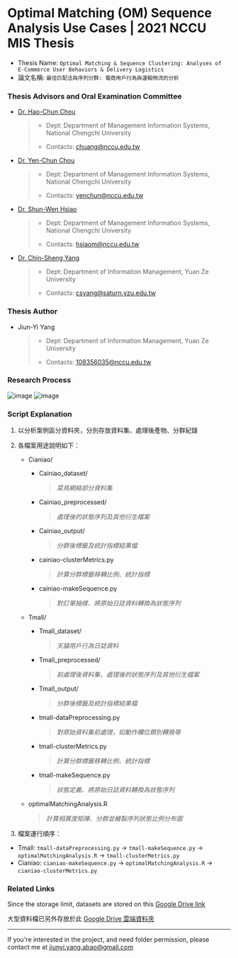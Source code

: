 # Optimal Matching (OM) Sequence Analysis Use Cases | 2021 NCCU MIS Thesis
- Thesis Name: `Optimal Matching & Sequence Clustering: Analyses of E-Commerce User Behaviors & Delivery Logistics`
- 論文名稱: `最佳匹配法與序列分群: 電商用戶行為與運輸物流的分析`

### Thesis Advisors and Oral Examination Committee
- [Dr. Hao-Chun Chou]
    > - Dept: Department of Management Information Systems, National Chengchi University
    > 
    > - Contacts: chuang@nccu.edu.tw
- [Dr. Yen-Chun Chou]
    > - Dept: Department of Management Information Systems, National Chengchi University
    > 
    > - Contacts: yenchun@nccu.edu.tw
- [Dr. Shun-Wen Hsiao]
    > - Dept: Department of Management Information Systems, National Chengchi University
    > 
    > - Contacts: hsiaom@nccu.edu.tw
- [Dr. Chin-Sheng Yang]
    > - Dept: Department of Information Management, Yuan Ze University
    > 
    > - Contacts: csyang@saturn.yzu.edu.tw

### Thesis Author
- Jiun-Yi Yang
    > - Dept: Department of Information Management, Yuan Ze University
    > 
    > - Contacts: 108356035@nccu.edu.tw

### Research Process
![image](https://i.imgur.com/qyRw0As.jpg)
![image](https://i.imgur.com/nYhv2Jf.jpg)

### Script Explanation
1. 以分析案例區分資料夾，分別存放資料集、處理後產物、分群紀錄
2. 各檔案用途說明如下：
    - Cianiao/  
        - Cainiao_dataset/
            > *菜鳥網絡部分資料集*

        - Cainiao_preprocessed/   
            > *處理後的狀態序列及其他衍生檔案*
            
        - Cainiao_output/   
            > *分群後標籤及統計指標結果檔*

        - cainiao-clusterMetrics.py
            > *計算分群標籤移轉比例、統計指標*
            
        - cainiao-makeSequence.py 
            > *對訂單抽樣、將原始日誌資料轉換為狀態序列*

    - Tmall/
        - Tmall_dataset/
            > *天貓用戶行為日誌資料*
        
        - Tmall_preprocessed/
            > *前處理後資料集、處理後的狀態序列及其他衍生檔案*
        
        - Tmall_output/
            > *分群後標籤及統計指標結果檔*
        
        - tmall-dataPreprocessing.py
            > *對原始資料集前處理，如動作欄位類別轉換等*
            
        - tmall-clusterMetrics.py
            > *計算分群標籤移轉比例、統計指標*
        
        - tmall-makeSequence.py   
            > *狀態定義、將原始日誌資料轉換為狀態序列*
        
    - optimalMatchingAnalysis.R
        > *計算相異度矩陣、分群並繪製序列狀態比例分布圖*

3. 檔案運行順序：

- Tmall: `tmall-dataPreprocessing.py` &#8594; `tmall-makeSequence.py` &#8594; `optimalMatchingAnalysis.R` &#8594; `tmall-clusterMetrics.py`
- Cianiao: `cianiao-makeSequence.py` &#8594; `optimalMatchingAnalysis.R` &#8594; `cianiao-clusterMetrics.py`


### Related Links
Since the storage limit, datasets are stored on this [Google Drive link]

大型資料檔已另外存放於此 [Google Drive 雲端資料夾]

---

If you're interested in the project, and need folder permission, please contact me at [jiunyi.yang.abao@gmail.com]


<!-- superlink reference -->

[Dr. Hao-Chun Chou]: https://mis2.nccu.edu.tw/en/Faculty/Faculty_01/%E8%8E%8A-%E7%9A%93%E9%88%9E-68290166
[Dr. Yen-Chun Chou]: https://mis2.nccu.edu.tw/en/Faculty/Faculty_01/YEN-CHUN-CHOU-53848898
[Dr. Shun-Wen Hsiao]: https://mis2.nccu.edu.tw/en/Faculty/Faculty_01/Shun-Wen-Hsiao-19738494
[Dr. Chin-Sheng Yang]: https://www.mis.yzu.edu.tw/teacher_profile.aspx?lang=cht&pid=1075&tchid=022&leng=en
[Google Drive 雲端資料夾]: https://drive.google.com/drive/folders/1xNEHPtwk44GFA31XsaXaHlXCbkUUqMmm?usp=sharing
[Google Drive link]: https://drive.google.com/drive/folders/1xNEHPtwk44GFA31XsaXaHlXCbkUUqMmm?usp=sharing
[jiunyi.yang.abao@gmail.com]: jiunyi.yang.abao@gmail.com

<!-- use this webapp to convert to pdf: https://md2pdf.netlify.app/ -->